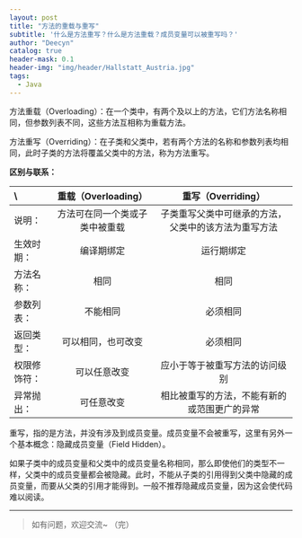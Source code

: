 ```yaml
---
layout: post
title: "方法的重载与重写"
subtitle: '什么是方法重写？什么是方法重载？成员变量可以被重写吗？'
author: "Deecyn"
catalog: true
header-mask: 0.1
header-img: "img/header/Hallstatt_Austria.jpg"
tags:
  - Java
---
```


方法重载（Overloading）：在一个类中，有两个及以上的方法，它们方法名称相同，但参数列表不同，这些方法互相称为重载方法。


方法重写（Overriding）：在子类和父类中，若有两个方法的名称和参数列表均相同，此时子类的方法将覆盖父类中的方法，称为方法重写。

**区别与联系：**

\ | 重载（Overloading） |  重写（Overriding） |
:---|:---: | :---: |
说明： | 方法可在同一个类或子类中被重载 | 子类重写父类中可继承的方法，父类中的该方法为重写方法 |
生效时期： | 编译期绑定 | 运行期绑定 |
方法名称： | 相同 | 相同 |
参数列表： | 不能相同 | 必须相同 |
返回类型： | 可以相同，也可改变 | 必须相同 |
权限修饰符： | 可以任意改变 | 应小于等于被重写方法的访问级别 |
异常抛出： | 可任意改变 | 相比被重写的方法，不能有新的或范围更广的异常 |


重写，指的是方法，并没有涉及到成员变量。成员变量不会被重写，这里有另外一个基本概念：隐藏成员变量（Field Hidden）。

如果子类中的成员变量和父类中的成员变量名称相同，那么即使他们的类型不一样，父类中的成员变量都会被隐藏。此时，不能从子类的引用得到父类中隐藏的成员变量，而要从父类的引用才能得到。一般不推荐隐藏成员变量，因为这会使代码难以阅读。

-----

> 如有问题，欢迎交流~ （完）

